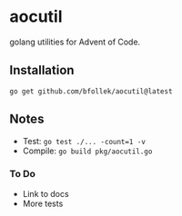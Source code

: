 # aocutil

golang utilities for Advent of Code.

## Installation

`go get github.com/bfollek/aocutil@latest`

## Notes

* Test: `go test ./... -count=1 -v`
* Compile: `go build pkg/aocutil.go`

### To Do

* Link to docs
* More tests
